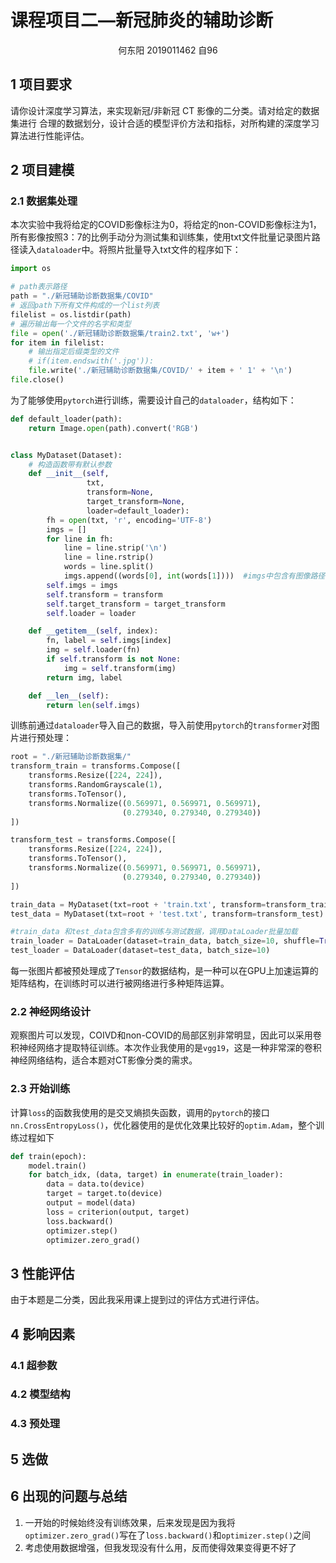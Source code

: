 # 课程项目二—新冠肺炎的辅助诊断

<center>何东阳 2019011462 自96</center>

## 1 项目要求

请你设计深度学习算法，来实现新冠/非新冠 CT 影像的二分类。请对给定的数据集进行 合理的数据划分，设计合适的模型评价方法和指标，对所构建的深度学习算法进行性能评估。

## 2 项目建模

### 2.1 数据集处理

本次实验中我将给定的COVID影像标注为0，将给定的non-COVID影像标注为1，所有影像按照3：7的比例手动分为测试集和训练集，使用txt文件批量记录图片路径读入`dataloader`中。将照片批量导入txt文件的程序如下：

```python
import os

# path表示路径
path = "./新冠辅助诊断数据集/COVID"
# 返回path下所有文件构成的一个list列表
filelist = os.listdir(path)
# 遍历输出每一个文件的名字和类型
file = open('./新冠辅助诊断数据集/train2.txt', 'w+')
for item in filelist:
    # 输出指定后缀类型的文件
    # if(item.endswith('.jpg')):
    file.write('./新冠辅助诊断数据集/COVID/' + item + ' 1' + '\n')
file.close()
```

为了能够使用`pytorch`进行训练，需要设计自己的`dataloader`，结构如下：

```python
def default_loader(path):
    return Image.open(path).convert('RGB')


class MyDataset(Dataset):
    # 构造函数带有默认参数
    def __init__(self,
                 txt,
                 transform=None,
                 target_transform=None,
                 loader=default_loader):
        fh = open(txt, 'r', encoding='UTF-8')
        imgs = []
        for line in fh:
            line = line.strip('\n')
            line = line.rstrip()
            words = line.split()
            imgs.append((words[0], int(words[1])))  #imgs中包含有图像路径和标签
        self.imgs = imgs
        self.transform = transform
        self.target_transform = target_transform
        self.loader = loader

    def __getitem__(self, index):
        fn, label = self.imgs[index]
        img = self.loader(fn)
        if self.transform is not None:
            img = self.transform(img)
        return img, label

    def __len__(self):
        return len(self.imgs)
```

训练前通过`dataloader`导入自己的数据，导入前使用`pytorch`的`transformer`对图片进行预处理：

```python
root = "./新冠辅助诊断数据集/"
transform_train = transforms.Compose([
    transforms.Resize([224, 224]),
    transforms.RandomGrayscale(1),
    transforms.ToTensor(),
    transforms.Normalize((0.569971, 0.569971, 0.569971),
                         (0.279340, 0.279340, 0.279340))
])

transform_test = transforms.Compose([
    transforms.Resize([224, 224]),
    transforms.ToTensor(),
    transforms.Normalize((0.569971, 0.569971, 0.569971),
                         (0.279340, 0.279340, 0.279340))
])

train_data = MyDataset(txt=root + 'train.txt', transform=transform_train)
test_data = MyDataset(txt=root + 'test.txt', transform=transform_test)

#train_data 和test_data包含多有的训练与测试数据，调用DataLoader批量加载
train_loader = DataLoader(dataset=train_data, batch_size=10, shuffle=True)
test_loader = DataLoader(dataset=test_data, batch_size=10)
```

每一张图片都被预处理成了`Tensor`的数据结构，是一种可以在GPU上加速运算的矩阵结构，在训练时可以进行被网络进行多种矩阵运算。

### 2.2 神经网络设计

观察图片可以发现，COIVD和non-COVID的局部区别非常明显，因此可以采用卷积神经网络才提取特征训练。本次作业我使用的是`vgg19`，这是一种非常深的卷积神经网络结构，适合本题对CT影像分类的需求。

### 2.3 开始训练

计算`loss`的函数我使用的是交叉熵损失函数，调用的`pytorch`的接口`nn.CrossEntropyLoss()`，优化器使用的是优化效果比较好的`optim.Adam`，整个训练过程如下

```python
def train(epoch):
    model.train()
    for batch_idx, (data, target) in enumerate(train_loader):
        data = data.to(device)
        target = target.to(device)
        output = model(data)
        loss = criterion(output, target)
        loss.backward()
        optimizer.step()
        optimizer.zero_grad()
```

## 3 性能评估

由于本题是二分类，因此我采用课上提到过的评估方式进行评估。

## 4 影响因素

### 4.1 超参数



### 4.2 模型结构



### 4.3 预处理



## 5 选做



## 6 出现的问题与总结

1. 一开始的时候始终没有训练效果，后来发现是因为我将`optimizer.zero_grad()`写在了`loss.backward()`和`optimizer.step()`之间
2. 考虑使用数据增强，但我发现没有什么用，反而使得效果变得更不好了